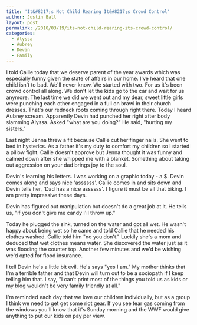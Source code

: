 ```yaml
---
title: 'It&#8217;s Not Child Rearing It&#8217;s Crowd Control'
author: Justin Ball
layout: post
permalink: /2010/03/19/its-not-child-rearing-its-crowd-control/
categories:
  - Alyssa
  - Aubrey
  - Devin
  - Family
---
```

I told Callie today that we deserve parent of the year awards which was especially funny given the state of affairs in our home. I've heard that one child isn't to bad. We'll never know. We started with two. For us it's been crowd control all along. We don't let the kids go to the car and wait for us anymore. The last time we did we went out and my dear, sweet little girls were punching each other engaged in a full on brawl in their church dresses. That's our redneck roots coming through right there. Today I heard Aubrey scream. Apparently Devin had punched her right after body slamming Alyssa. Asked "what are you doing?" He said, "hurting my sisters."

Last night Jenna threw a fit because Callie cut her finger nails. She went to bed in hysterics. As a father it's my duty to comfort my children so I started a pillow fight. Callie doesn't approve but Jenna thought it was funny and calmed down after she whipped me with a blanket. Something about taking out aggression on your dad brings joy to the soul.

Devin's learning his letters. I was working on a graphic today - a $. Devin comes along and says nice 'assssss'. Callie comes in and sits down and Devin tells her, 'Dad has a nice assssss'. I figure it must be all that biking. I am pretty impressive these days.

Devin has figured out manipulation but doesn't do a great job at it. He tells us, "if you don't give me candy I'll throw up."

Today he plugged the sink, turned on the water and got all wet. He wasn't happy about being wet so he came and told Callie that he needed his clothes washed. Callie told him "no you don't." Luckily she's a mom and deduced that wet clothes means water. She discovered the water just as it was flooding the counter top. Another few minutes and we'd be wishing we'd opted for flood insurance.

I tell Devin he's a little bit evil. He's says "yes I am." My mother thinks that I'm a terrible father and that Devin will turn out to be a sociopath if I keep telling him that. I say, "I can't print most of the things you told us as kids or my blog wouldn't be very family friendly at all."

I'm reminded each day that we love our children individually, but as a group I think we need to get get some riot gear. If you see tear gas coming from the windows you'll know that it's Sunday morning and the WWF would give anything to put our kids on pay per view.